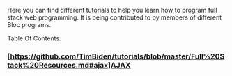 Here you can find different tutorials to help you learn how to program full stack web programming. It is being contributed to by members of different Bloc programs.

Table Of Contents:
### [https://github.com/TimBiden/tutorials/blob/master/Full%20Stack%20Resources.md#ajax]AJAX
